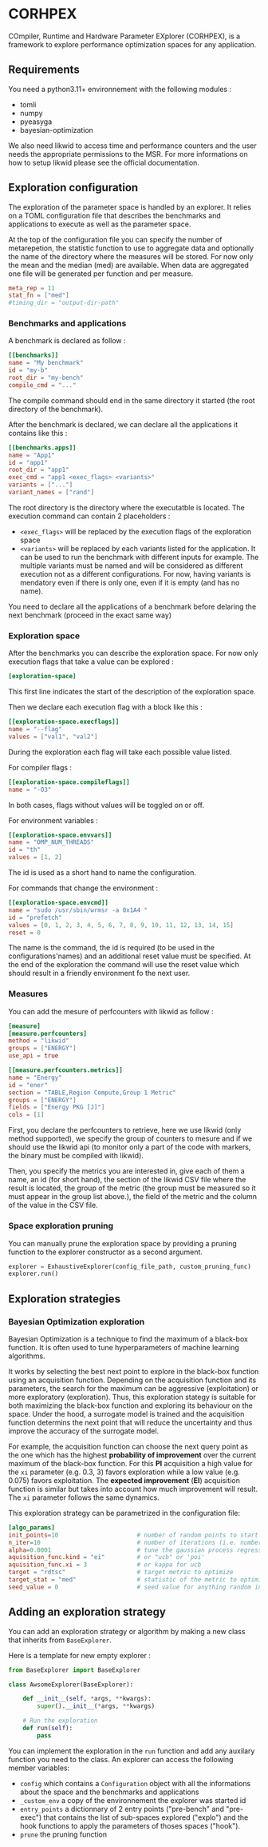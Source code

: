 # CORHPEX

COmpiler, Runtime and Hardware Parameter EXplorer (CORHPEX), is a framework to explore performance optimization spaces for any application.

## Requirements

You need a python3.11+ environnement with the following modules :
- tomli
- numpy
- pyeasyga
- bayesian-optimization

We also need likwid to access time and performance counters and the user needs the appropriate permissions to the MSR. For more informations on how to setup likwid please see the official documentation.

## Exploration configuration

The exploration of the parameter space is handled by an explorer.
It relies on a TOML configuration file that describes the benchmarks and applications to execute as well as the parameter space.

At the top of the configuration file you can specify the number of metarepetion, the statistic function to use to aggregate data and optionally the name of the directory where the measures will be stored. For now only the mean and the median (med) are available. When data are aggregated one file will be generated per function and per measure.

``` toml
meta_rep = 11
stat_fn = ["med"]
#timing_dir = "output-dir-path"
```

### Benchmarks and applications

A benchmark is declared as follow :
``` toml
[[benchmarks]]
name = "My benchmark"
id = "my-b"
root_dir = "my-bench"
compile_cmd = "..."
```

The compile command should end in the same directory it started (the root directory of the benchmark).

After the benchmark is declared, we can declare all the applications it contains like this :

``` toml
[[benchmarks.apps]]
name = "App1"
id = "app1"
root_dir = "app1"
exec_cmd = "app1 <exec_flags> <variants>"
variants = ["..."]
variant_names = ["rand"]
```

The root directory is the directory where the executatble is located.
The execution command can contain 2 placeholders :
- `<exec_flags>` will be replaced by the execution flags of the exploration space
- `<variants>` will be replaced by each variants listed for the application. It can be used to run the benchmark with different inputs for example. The multiple variants must be named and will be considered as different execution not as a different configurations.
For now, having variants is mendatory even if there is only one, even if it is empty (and has no name).

You need to declare all the applications of a benchmark before delaring the next benchmark (proceed in the exact same way)

### Exploration space

After the benchmarks you can describe the exploration space. For now only execution flags that take a value can be explored :
``` toml
[exploration-space]
```

This first line indicates the start of the description of the exploration space.

Then we declare each execution flag with a block like this :
``` toml
[[exploration-space.execflags]]
name = "--flag"
values = ["val1", "val2"]
```

During the exploration each flag will take each possible value listed.

For compiler flags :
``` toml
[[exploration-space.compileflags]]
name = "-O3"
```

In both cases, flags without values will be toggled on or off.

For environment variables :
``` toml
[[exploration-space.envvars]]
name = "OMP_NUM_THREADS"
id = "th"
values = [1, 2]
```

The id is used as a short hand to name the configuration.

For commands that change the environment :
``` toml
[[exploration-space.envcmd]]
name = "sudo /usr/sbin/wrmsr -a 0x1A4 "
id = "prefetch"
values = [0, 1, 2, 3, 4, 5, 6, 7, 8, 9, 10, 11, 12, 13, 14, 15]
reset = 0
```
The name is the command, the id is required (to be used in the configurations'names) and an additional reset value must be specified.
At the end of the exploration the command will use the reset value which should result in a friendly environment fo the next user.

### Measures

You can add the mesure of perfcounters with likwid as follow :

``` toml
[measure]
[measure.perfcounters]
method = "likwid"
groups = ["ENERGY"]
use_api = true

[[measure.perfcounters.metrics]]
name = "Energy"
id = "ener"
section = "TABLE,Region Compute,Group 1 Metric"
groups = ["ENERGY"]
fields = ["Energy PKG [J]"]
cols = [1]
```

First, you declare the perfcounters to retrieve, here we use likwid (only method supported), we specify the group of counters to mesure and if we should use the likwid api (to monitor only a part of the code with markers, the binary must be compiled with likwid).

Then, you specify the metrics you are interested in, give each of them a name, an id (for short hand), the section of the likwid CSV file where the result is located, the group of the metric (the group must be measured so it must appear in the group list above.), the field of the metric and the column of the value in the CSV file.

### Space exploration pruning

You can manually prune the exploration space by providing a pruning function to the explorer constructor as a second argument.

``` python
explorer = ExhaustiveExplorer(config_file_path, custom_pruning_func)
explorer.run()
```


## Exploration strategies

### Bayesian Optimization exploration

Bayesian Optimization is a technique to find the maximum of a black-box function. It is often used to tune hyperparameters of machine learning algorithms.

It works by selecting the best next point to explore in the black-box function using an acquisition function. Depending on the acquisition function and its parameters, the search for the maximum can be aggressive (exploitation) or more exploratory (exploration). Thus, this exploration stategy is suitable for both maximizing the black-box function and exploring its behaviour on the space. Under the hood, a surrogate model is trained and the acquisition function determins the next point that will reduce the uncertainty and thus improve the accuracy of the surrogate model.

For example, the acquisition function can choose the next query point as the one which has the highest **probability of improvement** over the current maximum of the black-box function. For this **PI** acquisition a high value for the `xi` parameter (e.g. 0.3, 3) favors exploration while a low value (e.g. 0.075) favors exploitation. The **expected improvement** (**EI**) acquisition function is similar but takes into account how much improvement will result.  The `xi` parameter follows the same dynamics.

This exploration strategy can be parametrized in the configuration file:

``` toml
[algo_params]
init_points=10                      # number of random points to start with
n_iter=10                           # number of iterations (i.e. number of points on top of the random one at the start)
alpha=0.0001                        # tune the gaussian process regressor, use higher values for decrete parameters
aquisition_func.kind = "ei"         # or "ucb" or 'poi'
aquisition_func.xi = 3              # or kappa for ucb
target = "rdtsc"                    # target metric to optimize
target_stat = "med"                 # statistic of the metric to optimize
seed_value = 0                      # seed value for anything random in the algorithm
```


## Adding an exploration strategy

You can add an exploration strategy or algorithm by making a new class that inherits from `BaseExplorer`.

Here is a template for new empty explorer :

``` python
from BaseExplorer import BaseExplorer

class AwsomeExplorer(BaseExplorer):

    def __init__(self, *args, **kwargs):
        super().__init__(*args, **kwargs)

    # Run the exploration
    def run(self):
        pass
```

You can implement the exploration in the `run` function and add any auxilary function you need to the class.
An explorer can access the following member variables:
- `config` which contains a `Configuration` object with all the informations about the space and the benchmarks and applications
- `_custom_env` a copy of the environnement the explorer was started id
- `entry_points` a dictionnary of 2 entry points ("pre-bench" and "pre-exec") that contains the list of sub-spaces explored ("explo") and the hook functions to apply the parameters of thoses spaces ("hook").
- `prune` the pruning function

